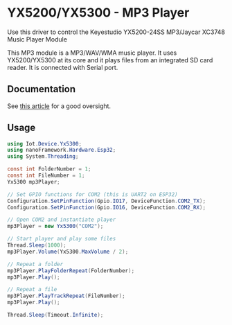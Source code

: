 # YX5200/YX5300 - MP3 Player

Use this driver to control the Keyestudio YX5200-24SS MP3/Jaycar XC3748 Music Player Module

This MP3 module is a MP3/WAV/WMA music player. It uses YX5200/YX5300 at its core and it plays files from an integrated SD card reader. It is connected with Serial port.

## Documentation

See [this article](https://wiki.keyestudio.com/KS0387_keyestudio_YX5200-24SS_MP3_Module) for a good oversight.

## Usage

```csharp
using Iot.Device.Yx5300;
using nanoFramework.Hardware.Esp32;
using System.Threading;

const int FolderNumber = 1;
const int FileNumber = 1;
Yx5300 mp3Player;

// Set GPIO functions for COM2 (this is UART2 on ESP32)
Configuration.SetPinFunction(Gpio.IO17, DeviceFunction.COM2_TX);
Configuration.SetPinFunction(Gpio.IO16, DeviceFunction.COM2_RX);

// Open COM2 and instantiate player
mp3Player = new Yx5300("COM2");

// Start player and play some files
Thread.Sleep(1000);
mp3Player.Volume(Yx5300.MaxVolume / 2);

// Repeat a folder
mp3Player.PlayFolderRepeat(FolderNumber);
mp3Player.Play();

// Repeat a file
mp3Player.PlayTrackRepeat(FileNumber);
mp3Player.Play();

Thread.Sleep(Timeout.Infinite);
```

